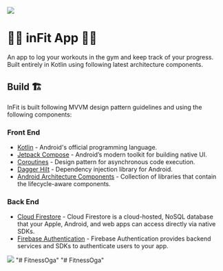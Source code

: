 ![](https://github.com/KenAli77/InFit/blob/master/inFit_banner_1.png)

# 👷🚧 inFit App 🚧👷

An app to log your workouts in the gym and keep track of your progress.
Built entirely in Kotlin using following latest architecture components.


## Build 🏗️

InFit is built following MVVM design pattern guidelines and using the following components:

### Front End

- [Kotlin]() - Android's official programming language.
- [Jetpack Compose](https://developer.android.com/jetpack/compose) - Android’s modern toolkit for building native UI.
- [Coroutines](https://developer.android.com/kotlin/coroutines) - Design pattern for asynchronous code execution.
- [Dagger Hilt](https://developer.android.com/training/dependency-injection/hilt) - Dependency injection library for Android.
- [Android Architecture Components](https://developer.android.com/topic/architecture) - Collection of libraries that contain the lifecycle-aware components.

### Back End

- [Cloud Firestore](https://firebase.google.com/docs/firestore) - Cloud Firestore is a cloud-hosted, NoSQL database that your Apple, Android, and web apps can access directly via native SDKs.
- [Firebase Authentication](https://firebase.google.com/products/auth) -  Firebase Authentication provides backend services and SDKs to authenticate users to your app.

![](https://github.com/KenAli77/InFit/blob/master/inFit_banner_2.png)
"# FitnessOga" 
"# FitnessOga" 
